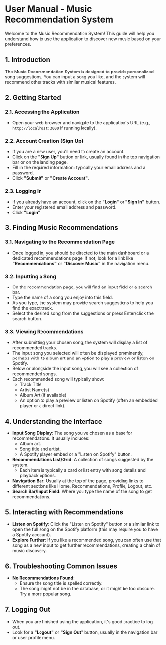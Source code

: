 # User Manual - Music Recommendation System

Welcome to the Music Recommendation System! This guide will help you understand how to use the application to discover new music based on your preferences.

## 1. Introduction

The Music Recommendation System is designed to provide personalized song suggestions. You can input a song you like, and the system will recommend other tracks with similar musical features.

## 2. Getting Started

### 2.1. Accessing the Application

- Open your web browser and navigate to the application's URL (e.g., `http://localhost:3000` if running locally).

### 2.2. Account Creation (Sign Up)

- If you are a new user, you'll need to create an account.
- Click on the **"Sign Up"** button or link, usually found in the top navigation bar or on the landing page.
- Fill in the required information: typically your email address and a password.
- Click **"Submit"** or **"Create Account"**.

### 2.3. Logging In

- If you already have an account, click on the **"Login"** or **"Sign In"** button.
- Enter your registered email address and password.
- Click **"Login"**.

## 3. Finding Music Recommendations

### 3.1. Navigating to the Recommendation Page

- Once logged in, you should be directed to the main dashboard or a dedicated recommendations page. If not, look for a link like **"Recommendations"** or **"Discover Music"** in the navigation menu.

### 3.2. Inputting a Song

- On the recommendation page, you will find an input field or a search bar.
- Type the name of a song you enjoy into this field.
- As you type, the system may provide search suggestions to help you find the exact track.
- Select the desired song from the suggestions or press Enter/click the search button.

### 3.3. Viewing Recommendations

- After submitting your chosen song, the system will display a list of recommended tracks.
- The input song you selected will often be displayed prominently, perhaps with its album art and an option to play a preview or listen on Spotify.
- Below or alongside the input song, you will see a collection of recommended songs.
- Each recommended song will typically show:
    - Track Title
    - Artist Name(s)
    - Album Art (if available)
    - An option to play a preview or listen on Spotify (often an embedded player or a direct link).

## 4. Understanding the Interface

- **Input Song Display**: The song you've chosen as a base for recommendations. It usually includes:
    - Album art.
    - Song title and artist.
    - A Spotify player embed or a "Listen on Spotify" button.
- **Recommendations List/Grid**: A collection of songs suggested by the system.
    - Each item is typically a card or list entry with song details and playback options.
- **Navigation Bar**: Usually at the top of the page, providing links to different sections like Home, Recommendations, Profile, Logout, etc.
- **Search Bar/Input Field**: Where you type the name of the song to get recommendations.

## 5. Interacting with Recommendations

- **Listen on Spotify**: Click the "Listen on Spotify" button or a similar link to open the full song on the Spotify platform (this may require you to have a Spotify account).
- **Explore Further**: If you like a recommended song, you can often use that song as a new input to get further recommendations, creating a chain of music discovery.

## 6. Troubleshooting Common Issues

- **No Recommendations Found**: 
    - Ensure the song title is spelled correctly.
    - The song might not be in the database, or it might be too obscure. Try a more popular song.


## 7. Logging Out

- When you are finished using the application, it's good practice to log out.
- Look for a **"Logout"** or **"Sign Out"** button, usually in the navigation bar or user profile menu.

